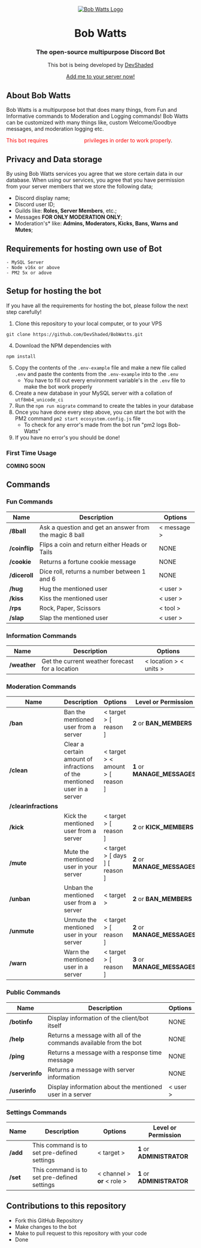 <p align="center"><a href="https://laravel.com" target="_blank"><img src="https://cdn.discordapp.com/avatars/661979662997782541/8d24d8bb9bb44411a8d08a798050c481.webp?size=128" alt="Bob Watts Logo"></a></p>

<h1 align="center">Bob Watts</h1>
<h3 align="center">The open-source multipurpose Discord Bot</h3>

<p align="center">
<span>This bot is being developed by <a href="https://github.com/DevShaded">DevShaded</a></span>
</p>


<p align="center">
<a href="https://devshaded.com/bobwatts">Add me to your server now!</a>
</p>

## About Bob Watts
Bob Watts is a multipurpose bot that does many things, from Fun and Informative commands to Moderation and Logging commands!
Bob Watts can be customized with many things like, custom Welcome/Goodbye messages, and moderation logging etc.

<p>
<span style="color:red">This bot
requires <span style="color:white; text-decoration: underline; text-decoration-color: white;">Administrator</span>
privileges in order to work properly</span>.
</p>

## Privacy and Data storage

By using Bob Watts services you agree that we store certain data in our database. When using our services, you agree that you have permission from your server members that we store the following data;

- Discord display name;
- Discord user ID;
- Guilds like: **Roles, Server Members**, etc.;
- Messages **FOR ONLY MODERATION ONLY**;
- Moderation's* like: **Admins, Moderators, Kicks, Bans, Warns and Mutes**;

## Requirements for hosting own use of Bot
```
- MySQL Server
- Node v16x or above
- PM2 5x or adove
```

## Setup for hosting the bot
If you have all the requirements for hosting the bot, please follow the next step carefully!

1. Clone this repository to your local computer, or to your VPS
```
git clone https://github.com/DevShaded/BobWatts.git
```
4. Download the NPM dependencies with
```
npm install
```
5. Copy the contents of the `.env-example` file and make a new file called `.env` and paste the contents from the `.env-example` into to the `.env`
    * You have to fill out every environment variable's in the `.env` file to make the bot work properly
6. Create a new database in your MySQL server with a collation of `utf8mb4_unicode_ci`
7. Run the `npm run migrate` command to create the tables in your database
8. Once you have done every step above, you can start the bot with the PM2 command `pm2 start ecosystem.config.js` file
    * To check for any error's made from the bot run "pm2 logs Bob-Watts"
9. If you have no error's you should be done!

### First Time Usage
**COMING SOON**

## Commands

### Fun Commands
| Name          | Description                                            | Options     |
|---------------|--------------------------------------------------------|-------------|
| **/8ball**    | Ask a question and get an answer from the magic 8 ball | < message > |
| **/coinflip** | Flips a coin and return either Heads or Tails          | NONE        |
| **/cookie**   | Returns a fortune cookie message                       | NONE        |
| **/diceroll** | Dice roll, returns a number between 1 and 6            | NONE        |
| **/hug**      | Hug the mentioned user                                 | < user >    |
| **/kiss**     | Kiss the mentioned user                                | < user >    |
| **/rps**      | Rock, Paper, Scissors                                  | < tool >    |
| **/slap**     | Slap the mentioned user                                | < user >    |

### Information Commands
| Name         | Description                                     | Options                 |
|--------------|-------------------------------------------------|-------------------------|
| **/weather** | Get the current weather forecast for a location | < location >  < units > |

### Moderation Commands
| Name                  | Description                                                             | Options                          | Level or Permission          |
|-----------------------|-------------------------------------------------------------------------|----------------------------------|------------------------------|
| **/ban**              | Ban the mentioned user from a server                                    | < target > [ reason ]            | **2** or **BAN_MEMBERS**     |
| **/clean**            | Clear a certain amount of infractions of the mentioned user in a server | < target > < amount > [ reason ] | **1** or **MANAGE_MESSAGES** |
| **/clearinfractions** |                                                                         |                                  |                              |
| **/kick**             | Kick the mentioned user from a server                                   | < target > [ reason ]            | **2** or **KICK_MEMBERS**    |
| **/mute**             | Mute the mentioned user in your server                                  | < target > [ days ] [ reason ]   | **2** or **MANAGE_MESSAGES** |
| **/unban**            | Unban the mentioned user from a server                                  | < target >                       | **2** or **BAN_MEMBERS**     |
| **/unmute**           | Unmute the mentioned user in your server                                | < target > [ reason ]            | **2** or **MANAGE_MESSAGES** |
| **/warn**             | Warn the mentioned user in a server                                     | < target > [ reason ]            | **3** or **MANAGE_MESSAGES** |

### Public Commands
| Name            | Description                                                       | Options  |
|-----------------|-------------------------------------------------------------------|----------|
| **/botinfo**    | Display information of the client/bot itself                      | NONE     |
| **/help**       | Returns a message with all of the commands available from the bot | NONE     |
| **/ping**       | Returns a message with a response time message                    | NONE     |
| **/serverinfo** | Returns a message with server information                         | NONE     |
| **/userinfo**   | Display information about the mentioned user in a server          | < user > |



### Settings Commands
| Name     | Description                                 | Options                     | Level or Permission          |
|----------|---------------------------------------------|-----------------------------|------------------------------|
| **/add** | This command is to set pre-defined settings | < target >                  | **1** or **ADMINISTRATOR**   |
| **/set** | This command is to set pre-defined settings | < channel > **or** < role > | **1** or **ADMINISTRATOR**   |

## Contributions to this repository
- Fork this GitHub Repository
- Make changes to the bot
- Make to pull request to this repository with your code
- Done
